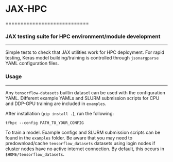 # JAX-HPC

============================

### JAX testing suite for HPC environment/module development
-------------------------------

Simple tests to check that JAX utilities work for HPC deployment. For rapid
testing, Keras model building/training is controlled through `jsonargparse` YAML
configuration files.

### Usage
-------------------------------

Any `tensorflow-datasets` builtin dataset can be used with the configuration YAML.
Different example YAMLs and SLURM submission scripts for CPU and DDP-GPU training are included in
`examples`.

After installation (`pip install .`), run the following:

`tfhpc --config PATH_TO_YOUR_CONFIG`

To train a model. Example configs and SLURM submission scripts can be found in
the `examples` folder. Be aware that you may need to predownload/cache
`tensorflow_datasets` datasets using login nodes if cluster nodes have no active
internet connection. By default, this occurs in `$HOME/tensorflow_datasets`.
